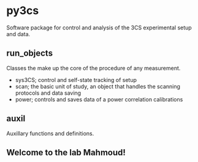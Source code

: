 # py3cs
Software package for control and analysis of the 3CS experimental setup and data.

## run_objects
Classes the make up the core of the procedure of any measurement.

- sys3CS; control and self-state tracking of setup
- scan; the basic unit of study, an object that handles the scanning protocols and data saving
- power; controls and saves data of a power correlation calibrations

## auxil
Auxillary functions and definitions.

## Welcome to the lab Mahmoud!
